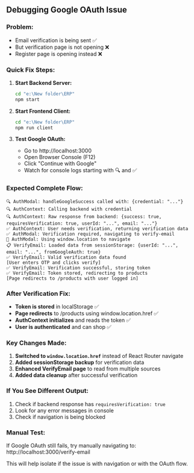 ## Debugging Google OAuth Issue

### Problem:
- Email verification is being sent ✅
- But verification page is not opening ❌
- Register page is opening instead ❌

### Quick Fix Steps:

1. **Start Backend Server:**
   ```bash
   cd "e:\New folder\ERP"
   npm start
   ```

2. **Start Frontend Client:**
   ```bash
   cd "e:\New folder\ERP"
   npm run client
   ```

3. **Test Google OAuth:**
   - Go to http://localhost:3000
   - Open Browser Console (F12)
   - Click "Continue with Google"
   - Watch for console logs starting with 🔍 and ✅

### Expected Complete Flow:
```
🔍 AuthModal: handleGoogleSuccess called with: {credential: "..."}
🔍 AuthContext: Calling backend with credential
🔍 AuthContext: Raw response from backend: {success: true, requiresVerification: true, userId: "...", email: "..."}
✅ AuthContext: User needs verification, returning verification data
✅ AuthModal: Verification required, navigating to verify-email
🚀 AuthModal: Using window.location to navigate
📋 VerifyEmail: Loaded data from sessionStorage: {userId: "...", email: "...", fromGoogleAuth: true}
✅ VerifyEmail: Valid verification data found
[User enters OTP and clicks verify]
✅ VerifyEmail: Verification successful, storing token
✅ VerifyEmail: Token stored, redirecting to products
[Page redirects to /products with user logged in]
```

### After Verification Fix:
- **Token is stored** in localStorage ✅
- **Page redirects** to /products using window.location.href ✅  
- **AuthContext initializes** and reads the token ✅
- **User is authenticated** and can shop ✅

### Key Changes Made:
1. **Switched to `window.location.href`** instead of React Router navigate
2. **Added sessionStorage backup** for verification data
3. **Enhanced VerifyEmail page** to read from multiple sources
4. **Added data cleanup** after successful verification

### If You See Different Output:
1. Check if backend response has `requiresVerification: true`
2. Look for any error messages in console
3. Check if navigation is being blocked

### Manual Test:
If Google OAuth still fails, try manually navigating to:
http://localhost:3000/verify-email

This will help isolate if the issue is with navigation or with the OAuth flow.
